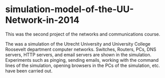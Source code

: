 # simulation-model-of-the-UU-Network-in-2014
This was the second project of the networks and communications course.

The was a simulation of the Utrecht University and University College Roosevelt department computer networks. Switches, Routers, PCs, DNS servers, HTTP servers, and email servers are shown in the simulation. Experiments such as pinging, sending emails, working with the command lines of the simulation, opening browsers in the PCs of the simulation, etc. have been carried out.  
